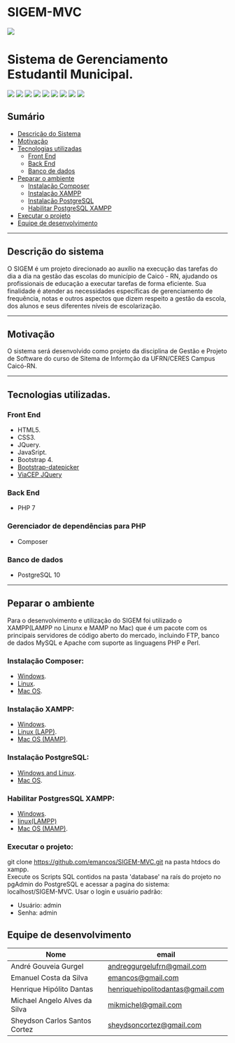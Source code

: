 # SIGEM-MVC
![](img/logo.png)
# Sistema de Gerenciamento Estudantil Municipal.  
![](https://img.shields.io/badge/php-v7-green.svg?longCache=true&style=flat-square) ![](https://img.shields.io/badge/css-v3-blue.svg?longCache=true&style=flat-square) ![](https://img.shields.io/badge/html-v5-orange.svg?longCache=true&style=flat-square) ![](https://img.shields.io/badge/jQuery-v3.3.1-blue.svg?longCache=true&style=flat-square) ![](https://img.shields.io/badge/javascript-developer-pink.svg?longCache=true&style=flat-square) ![](https://img.shields.io/badge/Bootstrap-v4-purple.svg?longCache=true&style=flat-square) ![](https://img.shields.io/badge/PostgreSQL-v10-blue.svg?longCache=true&style=flat-square) ![](https://img.shields.io/badge/ViaCep-API-green.svg?longCache=true&style=flat-square) ![](https://img.shields.io/badge/BootstrapDatapicker-v1.6.4-purple.svg?longCache=true&style=flat-square)

## Sumário
- [Descrição do Sistema](https://github.com/emancos/SIGEM#descrição-do-sistema)
- [Motivação](https://github.com/emancos/SIGEM#motivação)
- [Tecnologias utilizadas](https://github.com/emancos/SIGEM#tecnologias-utilizadas)
	- [Front End](https://github.com/emancos/SIGEM#front-end)
	- [Back End](https://github.com/emancos/SIGEM#back-end)
	- [Banco de dados](https://github.com/emancos/SIGEM#banco-de-dados)
- [Peparar o ambiente](https://github.com/emancos/SIGEM#preparar-o-ambiente)
    - [Instalação Composer](https://github.com/emancos/SIGEM#instalação-composer)
	- [Instalação XAMPP](https://github.com/emancos/SIGEM#instalação-xampp)
	- [Instalação PostgreSQL](https://github.com/emancos/SIGEM#instalação-postgresql)
	- [Habilitar PostgreSQL XAMPP](https://github.com/emancos/SIGEM#habilitar-postgressql-xampp)
- [Executar o projeto](https://github.com/emancos/SIGEM#executar-o-projeto)
- [Equipe de desenvolvimento](https://github.com/emancos/SIGEM#equipe-de-desenvolvimento)

---

## Descrição do sistema
O SIGEM é um projeto direcionado ao auxílio na execução das tarefas do dia a dia na gestão das escolas do município de Caicó - RN, ajudando os profissionais de educação a executar tarefas de forma eficiente.
Sua finalidade é atender as necessidades específicas de gerenciamento de frequência, notas e outros aspectos que dizem respeito a gestão da escola, dos alunos e seus diferentes níveis de escolarização.

---
## Motivação
O sistema será desenvolvido como projeto da disciplina de Gestão e Projeto de Software do curso de Sitema de Informção da UFRN/CERES Campus Caicó-RN.

---
## Tecnologias utilizadas.
### Front End
- HTML5. 
- CSS3.
- JQuery.
- JavaSript.  
- Bootstrap 4.
- [Bootstrap-datepicker](https://bootstrap-datepicker.readthedocs.io/en/latest/)
- [ViaCEP JQuery](https://viacep.com.br/exemplo/jquery/)

### Back End
- PHP 7

### Gerenciador de dependências para PHP 
- Composer

### Banco de dados
- PostgreSQL 10

---
## Peparar o ambiente
Para o desenvolvimento e utilização do SIGEM foi utilizado o XAMPP(LAMPP no Linunx e MAMP no Mac) que é um pacote com os principais servidores de código aberto do mercado, incluindo FTP, banco de dados MySQL e Apache com suporte as linguagens PHP e Perl.
### Instalação Composer:
- [Windows](https://getcomposer.org/doc/00-intro.md#installation-windows).
- [Linux](https://www.hostinger.com/tutorials/how-to-install-composer#gref).
- [Mac OS](https://medium.com/@felipefranco_22418/instalando-o-composer-no-macos-sierra-10-13-5d761ba3092b).

### Instalação XAMPP:
- [Windows](https://www.webucator.com/how-to/how-install-start-test-xampp-on-windows-setup-of-introduction-php.cfm).
- [Linux (LAPP)](https://hectorgarciaperez.wordpress.com/2012/02/22/instalar-un-servidor-lapp-linux-apache-postgresql-php-en-debian-6/).
- [Mac OS (MAMP)](https://www.webucator.com/how-to/how-install-start-test-xampp-on-mac-osx.cfm).

### Instalação PostgreSQL:
- [Windows and Linux](http://www.techken.in/linux/install-postgresql-10-windows-10-linux/).
- [Mac OS](https://coolestguidesontheplant.com/installing-postgresql-database-os-x-10-9-mavericks-configure-phppgadmin/).

### Habilitar PostgresSQL XAMPP:
- [Windows](https://santiagobambui.wordpress.com/2013/02/06/ativando-o-postgresql-no-xampp/).
- [linux(LAMPP)](http://desarrollomaya.blogspot.com/2013/04/preparar-apache-de-xampp-para-acceder.html)
- [Mac OS (MAMP)](https://stackoverflow.com/questions/26003058/how-to-enable-postgresql-in-xampp-on-mac-os).

### Executar o projeto:
git clone https://github.com/emancos/SIGEM-MVC.git na pasta htdocs do xampp.  
Execute os Scripts SQL contidos na pasta 'database' na raís do projeto no pgAdmin do PostgreSQL e acessar a pagina do sistema:  
localhost/SIGEM-MVC.
Usar o login e usuário padrão:
- Usuário: admin
- Senha: admin

## Equipe de desenvolvimento
Nome|email
------------------------------|-----------------------------------
André Gouveia Gurgel | andreggurgelufrn@gmail.com
Emanuel Costa da Silva | emancos@gmail.com
Henrique Hipólito Dantas | henriquehipolitodantas@gmail.com
Michael Angelo Alves da Silva | mikmichel@gmail.com
Sheydson Carlos Santos Cortez | sheydsoncortez@gmail.com

